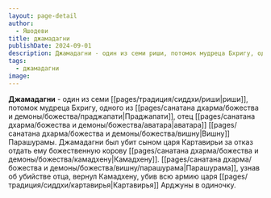 ```yaml
---
layout: page-detail
author:
  - Яшодеви
title: джамадагни
publishDate: 2024-09-01
description: Джамадагни - один из семи риши, потомок мудреца Бхригу, одного из Праджапати, отец аватара Вишну Парашурамы. Джамадагни был убит сыном царя Картавирьи за отказ отдать ему божественную корову Камадхену. Парашурама, узнав об убийстве отца, вернул Камадхену, убив всю армию царя Картавирья Арджуны в одиночку.
tags:
  - джамадагни
image:
---
```

**Джамадагни** - один из семи [[pages/традиция/сиддхи/риши|риши]], потомок мудреца Бхригу, одного из [[pages/санатана дхарма/божества и демоны/божества/праджапати|Праджапати]], отец [[pages/санатана дхарма/божества и демоны/божества/аватара|аватара]] [[pages/санатана дхарма/божества и демоны/божества/вишну|Вишну]] Парашурамы. Джамадагни был убит сыном царя Картавирьи за отказ отдать ему божественную корову [[pages/санатана дхарма/божества и демоны/божества/камадхену|Камадхену]]. [[pages/санатана дхарма/божества и демоны/божества/вишну/парашурама|Парашурама]], узнав об убийстве отца, вернул Камадхену, убив всю армию царя [[pages/традиция/сиддхи/картавирья|Картавирья]] Арджуны в одиночку.

